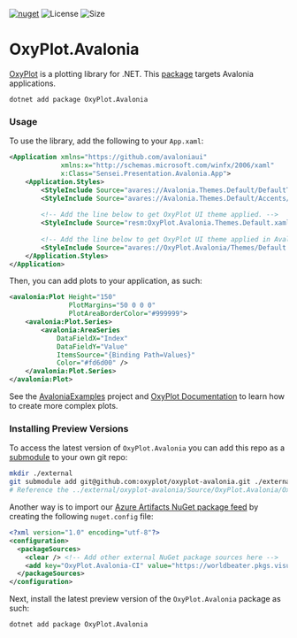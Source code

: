 [![nuget](https://img.shields.io/nuget/v/OxyPlot.Avalonia.svg)](https://www.nuget.org/packages/OxyPlot.Avalonia) ![License](https://img.shields.io/github/license/oxyplot/oxyplot-avalonia.svg) ![Size](https://img.shields.io/github/repo-size/oxyplot/oxyplot-avalonia.svg)

# OxyPlot.Avalonia

[OxyPlot](https://github.com/oxyplot) is a plotting library for .NET. This [package](https://www.nuget.org/packages/OxyPlot.Avalonia) targets Avalonia applications.

```
dotnet add package OxyPlot.Avalonia
```

### Usage

To use the library, add the following to your `App.xaml`:

```xml
<Application xmlns="https://github.com/avaloniaui"
             xmlns:x="http://schemas.microsoft.com/winfx/2006/xaml"
             x:Class="Sensei.Presentation.Avalonia.App">
    <Application.Styles>
        <StyleInclude Source="avares://Avalonia.Themes.Default/DefaultTheme.xaml"/>
        <StyleInclude Source="avares://Avalonia.Themes.Default/Accents/BaseLight.xaml"/>
      
        <!-- Add the line below to get OxyPlot UI theme applied. -->
        <StyleInclude Source="resm:OxyPlot.Avalonia.Themes.Default.xaml?assembly=OxyPlot.Avalonia"/>
      
        <!-- Add the line below to get OxyPlot UI theme applied in Avalonia 11. -->
        <StyleInclude Source="avares://OxyPlot.Avalonia/Themes/Default.axaml"/>
    </Application.Styles>
</Application>
```

Then, you can add plots to your application, as such:

```xml
<avalonia:Plot Height="150" 
               PlotMargins="50 0 0 0"
               PlotAreaBorderColor="#999999">
    <avalonia:Plot.Series>
        <avalonia:AreaSeries 
            DataFieldX="Index"
            DataFieldY="Value"
            ItemsSource="{Binding Path=Values}"
            Color="#fd6d00" />
    </avalonia:Plot.Series>
</avalonia:Plot>
```

See the [AvaloniaExamples](https://github.com/oxyplot/oxyplot-avalonia/tree/master/Source/Examples/Avalonia/AvaloniaExamples) project and [OxyPlot Documentation](https://readthedocs.org/projects/oxyplot/downloads/pdf/latest/) to learn how to create more complex plots. 


### Installing Preview Versions

To access the latest version of `OxyPlot.Avalonia` you can add this repo as a [submodule](https://git-scm.com/book/en/v2/Git-Tools-Submodules) to your own git repo:

```sh
mkdir ./external
git submodule add git@github.com:oxyplot/oxyplot-avalonia.git ./external/oxyplot-avalonia
# Reference the ../external/oxyplot-avalonia/Source/OxyPlot.Avalonia/OxyPlot.Avalonia.csproj project then.
```

Another way is to import our [Azure Artifacts NuGet package feed](https://worldbeater.visualstudio.com/OxyPlot.Avalonia/_packaging) by creating the following `nuget.config` file:

```xml
<?xml version="1.0" encoding="utf-8"?>
<configuration>
  <packageSources>
    <clear /> <!-- Add other external NuGet package sources here -->
    <add key="OxyPlot.Avalonia-CI" value="https://worldbeater.pkgs.visualstudio.com/OxyPlot.Avalonia/_packaging/OxyPlot.Avalonia-CI/nuget/v3/index.json" />
  </packageSources>
</configuration>
```

Next, install the latest preview version of the `OxyPlot.Avalonia` package as such:

```
dotnet add package OxyPlot.Avalonia
```
